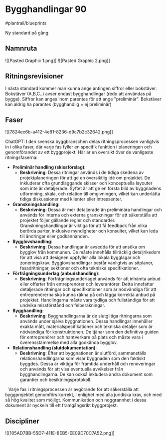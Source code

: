 # Bygghandlingar 90
#plantrail/blueprints

Ny standard på gång


## Namnruta
![[Pasted Graphic 1.png]]
![[Pasted Graphic 2.png]]

## Ritningsrevisioner
I nästa standard kommer man kunna ange antingen siffror eller bokstäver. Bokstäver (A,B,C..) avser endast bygghandlingar (redo att användas på bygge).
Siffror kan anges inom parentes för att ange "preliminär".
Bokstäver kan aldrig ha parantes (bygghandlig = ej preliminär)


## Faser
![[7824ec6b-a412-4e81-8236-d9c7b2c32642.png]]

ChatGPT: 
I den svenska byggbranschen delas ritningsprocessen vanligtvis in i olika faser, där varje fas fyller en specifik funktion i planeringen och genomförandet av ett byggprojekt. Här är en översikt över de vanligaste ritningsfaserna:
* **Preliminär handling (skissförslag)**:
  * **Beskrivning**: Dessa ritningar används i de tidiga skedena av projektplaneringen för att ge en översiktlig idé om projektet. De inkluderar ofta grundläggande skisser och konceptuella layouter som inte är detaljerade. Syftet är att ge en första bild av byggnadens utformning, skala, och relation till omgivningen, vilket kan underlätta tidiga diskussioner med klienter eller intressenter.
* **Granskningshandling**:
  * **Beskrivning**: Dessa är mer detaljerade än preliminära handlingar och används för interna och externa granskningar för att säkerställa att projektet följer gällande regler och standarder. Granskningshandlingar är viktiga för att få feedback från olika berörda parter, inklusive myndigheter och konsulter, vilket kan leda till ändringar eller godkännanden.
* **Bygglovshandling**:
  * **Beskrivning**: Dessa handlingar är avsedda för att ansöka om bygglov från kommunen. De måste innehålla tillräcklig detaljrikedom för att visa att designen uppfyller alla lokala bygglagar och zoneringskrav. Bygglovshandlingar består vanligtvis av sitplaner, fasadritningar, sektioner och ofta tekniska specifikationer.
* **Förfrågningsunderlag (anbudshandling)**:
  * **Beskrivning**: Förfrågningsunderlaget används för att inhämta anbud eller offerter från entreprenörer och leverantörer. Detta innefattar detaljerade ritningar och specifikationer som är nödvändiga för att entreprenörerna ska kunna räkna på och lägga korrekta anbud på projektet. Handlingarna måste vara tydliga och fullständiga för att undvika missförstånd och felberäkningar.
* **Bygghandling**:
  * **Beskrivning**: Bygghandlingarna är de slutgiltiga ritningarna som används under själva byggnationen. Dessa handlingar innehåller exakta mått, materialspecifikationer och tekniska detaljer som är nödvändiga för konstruktionen. De tjänar som den definitiva guiden för entreprenörer och hantverkare på plats och måste vara i överensstämmelse med alla godkända bygglov.
* **Relationshandling (slutdokumentation)**:
  * **Beskrivning**: Efter att byggnationen är slutförd, sammanställs relationshandlingarna som visar byggnaden som den faktiskt byggdes. Dessa är viktiga för framtida underhåll och renoveringar och används för att visa eventuella avvikelser från bygghandlingarna. De kan också inkludera andra dokument som garantier och besiktningsprotokoll.

⠀Varje fas i ritningsprocessen är avgörande för att säkerställa att byggprojektet genomförs korrekt, i enlighet med alla juridiska krav, och med så hög kvalitet som möjligt. Kommunikation och noggrannhet i dessa dokument är nyckeln till ett framgångsrikt byggprojekt.


## Discipliner
![[105AD7BB-55D7-411E-8EB5-EE09D70C7A52.png]]